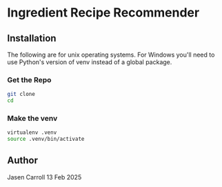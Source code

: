 # Ingredient Recipe Recommender

## Installation

The following are for unix operating systems. For Windows you'll need to use Python's version of venv instead of a global package. 

### Get the Repo

```bash
git clone 
cd 
```

### Make the venv
```bash
virtualenv .venv
source .venv/bin/activate
```


## Author

Jasen Carroll
13 Feb 2025